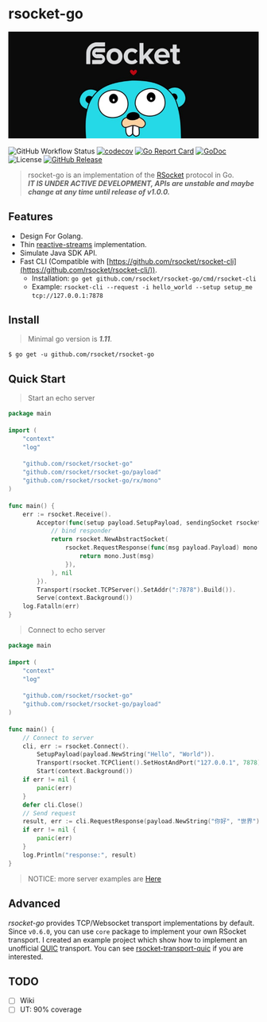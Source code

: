 # rsocket-go
![logo](./logo.jpg)

![GitHub Workflow Status](https://github.com/rsocket/rsocket-go/workflows/Go/badge.svg)
[![codecov](https://codecov.io/gh/rsocket/rsocket-go/branch/master/graph/badge.svg)](https://codecov.io/gh/rsocket/rsocket-go)
[![Go Report Card](https://goreportcard.com/badge/github.com/rsocket/rsocket-go)](https://goreportcard.com/report/github.com/rsocket/rsocket-go)
[![GoDoc](https://godoc.org/github.com/rsocket/rsocket-go?status.svg)](https://godoc.org/github.com/rsocket/rsocket-go)
![License](https://img.shields.io/github/license/rsocket/rsocket-go.svg)
[![GitHub Release](https://img.shields.io/github/release-pre/rsocket/rsocket-go.svg)](https://github.com/rsocket/rsocket-go/releases)

> rsocket-go is an implementation of the [RSocket](http://rsocket.io/) protocol in Go.
<br>***IT IS UNDER ACTIVE DEVELOPMENT, APIs are unstable and maybe change at any time until release of v1.0.0.***

## Features
 - Design For Golang.
 - Thin [reactive-streams](http://www.reactive-streams.org/) implementation.
 - Simulate Java SDK API.
 - Fast CLI (Compatible with [https://github.com/rsocket/rsocket-cli](https://github.com/rsocket/rsocket-cli/)).
   - Installation: `go get github.com/rsocket/rsocket-go/cmd/rsocket-cli`
   - Example: `rsocket-cli --request -i hello_world --setup setup_me tcp://127.0.0.1:7878`

## Install

> Minimal go version is ***1.11***.

```shell
$ go get -u github.com/rsocket/rsocket-go
```

## Quick Start

> Start an echo server

```go
package main

import (
	"context"
	"log"

	"github.com/rsocket/rsocket-go"
	"github.com/rsocket/rsocket-go/payload"
	"github.com/rsocket/rsocket-go/rx/mono"
)

func main() {
	err := rsocket.Receive().
		Acceptor(func(setup payload.SetupPayload, sendingSocket rsocket.CloseableRSocket) (rsocket.RSocket, error) {
			// bind responder
			return rsocket.NewAbstractSocket(
				rsocket.RequestResponse(func(msg payload.Payload) mono.Mono {
					return mono.Just(msg)
				}),
			), nil
		}).
		Transport(rsocket.TCPServer().SetAddr(":7878").Build()).
		Serve(context.Background())
	log.Fatalln(err)
}

```

> Connect to echo server

```go
package main

import (
	"context"
	"log"

	"github.com/rsocket/rsocket-go"
	"github.com/rsocket/rsocket-go/payload"
)

func main() {
	// Connect to server
	cli, err := rsocket.Connect().
		SetupPayload(payload.NewString("Hello", "World")).
		Transport(rsocket.TCPClient().SetHostAndPort("127.0.0.1", 7878).Build()).
		Start(context.Background())
	if err != nil {
		panic(err)
	}
	defer cli.Close()
	// Send request
	result, err := cli.RequestResponse(payload.NewString("你好", "世界")).Block(context.Background())
	if err != nil {
		panic(err)
	}
	log.Println("response:", result)
}
```

> NOTICE: more server examples are [Here](examples/echo/echo.go)

## Advanced

*rsocket-go* provides TCP/Websocket transport implementations by default. Since `v0.6.0`, you can use `core` package to implement your own RSocket transport.
I created an example project which show how to implement an unofficial [QUIC](https://en.wikipedia.org/wiki/QUIC) transport.
You can see [rsocket-transport-quic](https://github.com/jjeffcaii/rsocket-transport-quic) if you are interested.

## TODO

- [ ] Wiki
- [ ] UT: 90% coverage
